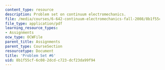 ```yaml
---
content_type: resource
description: Problem set on continuum electromechanics.
file: /media/courses/6-642-continuum-electromechanics-fall-2008/8b1f55cf6c082dcdc723dcf23da99f94_pset6.pdf
file_type: application/pdf
learning_resource_types:
- Assignments
ocw_type: OCWFile
parent_title: Assignments
parent_type: CourseSection
resourcetype: Document
title: 'Problem Set #6'
uid: 8b1f55cf-6c08-2dcd-c723-dcf23da99f94
---
```

